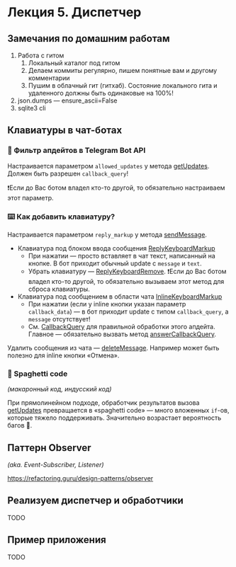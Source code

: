 # Лекция 5. Диспетчер

## Замечания по домашним работам

1. Работа с гитом
    1. Локальный каталог под гитом
    2. Делаем коммиты регулярно, пишем понятные вам и другому комментарии
    3. Пушим в облачный гит (гитхаб). Состояние локального гита и удаленного должны быть одинаковые на 100%!
2. json.dumps — ensure_ascii=False
3. sqlite3 cli

## Клавиатуры в чат-ботах

### 🔎 Фильтр апдейтов в Telegram Bot API

Настраивается параметром `allowed_updates` у метода [getUpdates](https://core.telegram.org/bots/api#getupdates). Должен
быть разрешен `callback_query`!

❗Если до Вас ботом владел кто-то другой, то обязательно настраиваем этот параметр.

### ⌨️ Как добавить клавиатуру?

Настраивается параметром `reply_markup` у метода [sendMessage](https://core.telegram.org/bots/api#sendmessage).

* Клавиатура под блоком ввода сообщения [ReplyKeyboardMarkup](https://core.telegram.org/bots/api#replykeyboardmarkup)
    * При нажатии — просто вставляет в чат текст, написанный на кнопке. В бот приходит обычный update с `message` и
      `text`.
    * Убрать клавиатуру — [ReplyKeyboardRemove](https://core.telegram.org/bots/api#replykeyboardremove). ❗Если до Вас
      ботом владел кто-то другой, то обязательно вызываем этот метод для сброса клавиатуры.
* Клавиатура под сообщением в области
  чата [InlineKeyboardMarkup](https://core.telegram.org/bots/api#inlinekeyboardmarkup)
    * При нажатии (если у inline кнопки указан параметр `callback_data`) — в бот приходит update с типом
      `callback_query`, а `message` отсутствует!
    * См. [CallbackQuery](https://core.telegram.org/bots/api#callbackquery) для правильной обработки этого апдейта.
      Главное — обязательно вызвать метод
      [answerCallbackQuery](https://core.telegram.org/bots/api#answercallbackquery).

Удалить сообщения из чата — [deleteMessage](https://core.telegram.org/bots/api#deletemessage). Например может быть
полезно для inline кнопки «Отмена».


### 🍝 Spaghetti code 
_(макаронный код, индусский код)_

При прямолинейном подходе, обработчик результатов вызова [getUpdates](https://core.telegram.org/bots/api#getupdates)
превращается в «spaghetti code» — много вложенных `if`-ов, которые тяжело поддерживать. Значительно возрастает
вероятность багов 🐞.

## Паттерн Observer
_(aka. Event-Subscriber, Listener)_

https://refactoring.guru/design-patterns/observer

## Реализуем диспетчер и обработчики

TODO

## Пример приложения

TODO
